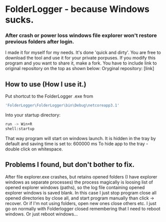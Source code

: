 # FolderLogger - because Windows sucks. 
### After crash or power loss windows file explorer won't restore previous folders after login.
I made it for myself for my needs. It's done 'quick and dirty'.
You are free to download the tool and use it for your private porpuses.
If you modify this program and you want to share it, make a fork.
You have to include link to original repository on the top as shown below:
Oryginal repository: [link]
## How to use (How I use it.)
Put shortcut to the FolderLogger .exe from 
```sh
'FolderLogger\FolderLogger\bin\Debug\netcoreapp3.1'
```
Into your startup directory:
```sh
run -> Win+R
shell:startup
```
That way program will start on windows launch.
It is hidden in the tray by default and saving time is set to: 600000 ms
To hide app to the tray - double click on whitespace.
## Problems I found, but don't bother to fix.
After file explorer.exe crashes, but retains opened folders (I have explorer windows as separate processes) the process magically is loosing list of opened explorer windows (paths), so the log file containing opened explorer windows is saved blank. 
In this case I just stop program close all opened directories by close all, and start program manually than click -> recover.
Or if I'm not using folders, open new ones close others etc. I just go on normally with Folderlogger closed remembering that I need to reboot windows.
Or just reboot windows...
